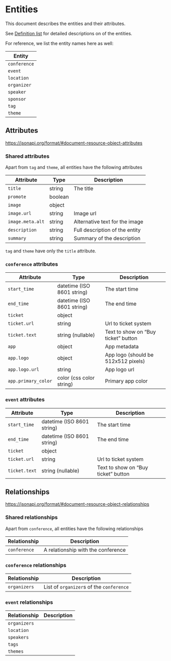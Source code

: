 # Entities

This document describes the entities and their attributes.

See [Definition list](../../README.md#definition_list) for detailed descriptions
on of the entities.

For reference, we list the entity names here as well:

| Entity       |
|--------------|
| `conference` |
| `event`      |
| `location`   |
| `organizer`  |
| `speaker`    |
| `sponsor`    |
| `tag`        |
| `theme`      |

## Attributes

https://jsonapi.org/format/#document-resource-object-attributes

### Shared attributes

Apart from `tag` and `theme`, all entities have the following attributes

| Attribute        | Type    | Description                    |
|------------------|---------|--------------------------------|
| `title`          | string  | The title                      |
| `promote`        | boolean |                                |
| `image`          | object  |                                |
| `image.url`      | string  | Image url                      |
| `image.meta.alt` | string  | Alternative text for the image |
| `description`    | string  | Full description of the entity |
| `summary`        | string  | Summary of the description     |

`tag` and `theme` have only the `title` attribute.

### `conference` attributes

| Attribute           | Type                       | Description                         |
|---------------------|----------------------------|-------------------------------------|
| `start_time`        | datetime (ISO 8601 string) | The start time                      |
| `end_time`          | datetime (ISO 8601 string) | The end time                        |
| `ticket`            | object                     |                                     |
| `ticket.url`        | string                     | Url to ticket system                |
| `ticket.text`       | string (nullable)          | Text to show on “Buy ticket” button |
| `app`               | object                     | App metadata                        |
| `app.logo`          | object                     | App logo (should be 512x512 pixels) |
| `app.logo.url`      | string                     | App logo url                        |
| `app.primary_color` | color (css color string)   | Primary app color                   |

### `event` attributes

| Attribute     | Type                       | Description                         |
|---------------|----------------------------|-------------------------------------|
| `start_time`  | datetime (ISO 8601 string) | The start time                      |
| `end_time`    | datetime (ISO 8601 string) | The end time                        |
| `ticket`      | object                     |                                     |
| `ticket.url`  | string                     | Url to ticket system                |
| `ticket.text` | string (nullable)          | Text to show on “Buy ticket” button |

## Relationships

https://jsonapi.org/format/#document-resource-object-relationships

### Shared relationships

Apart from `conference`, all entities have the following relationships

| Relationship | Description                        |
|--------------|------------------------------------|
| `conference` | A relationship with the conference |

### `conference` relationships

| Relationship | Description                              |
|--------------|------------------------------------------|
| `organizers` | List of `organizer`s of the `conference` |

### `event` relationships

| Relationship | Description |
|--------------|-------------|
| `organizers` |             |
| `location`   |             |
| `speakers`   |             |
| `tags`       |             |
| `themes`     |             |
